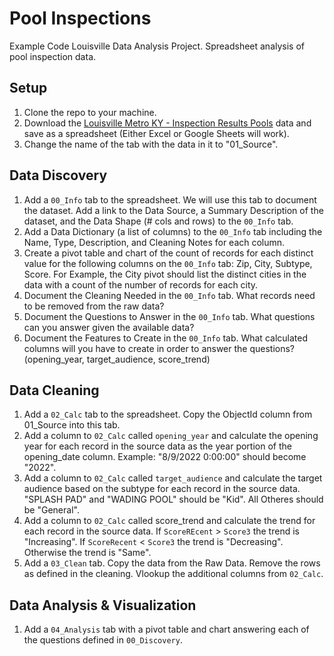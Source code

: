 # Pool Inspections
Example Code Louisville Data Analysis Project. Spreadsheet analysis of pool inspection data.

## Setup

1. Clone the repo to your machine.
2. Download the [Louisville Metro KY - Inspection Results Pools](https://data.louisvilleky.gov/datasets/LOJIC::louisville-metro-ky-inspection-results-pools/about) data and save as a spreadsheet (Either Excel or Google Sheets will work).
3. Change the name of the tab with the data in it to "01_Source".

## Data Discovery

1. Add a `00_Info` tab to the spreadsheet. We will use this tab to document the dataset. Add a link to the Data Source, a Summary Description of the dataset, and the Data Shape (# cols and rows) to the `00_Info` tab.
2. Add a Data Dictionary (a list of columns) to the `00_Info` tab including the Name, Type, Description, and Cleaning Notes for each column.
3. Create a pivot table and chart of the count of records for each distinct value for the following columns on the `00_Info` tab: Zip, City, Subtype, Score. For Example, the City pivot should list the distinct cities in the data with a count of the number of records for each city.
4. Document the Cleaning Needed in the `00_Info` tab. What records need to be removed from the raw data?
5. Document the Questions to Answer in the `00_Info` tab. What questions can you answer given the available data?
6. Document the Features to Create in the `00_Info` tab. What calculated columns will you have to create in order to answer the questions? (opening_year, target_audience, score_trend)

        
## Data Cleaning

1. Add a `02_Calc` tab to the spreadsheet. Copy the ObjectId column from 01_Source into this tab.
2. Add a column to `02_Calc` called `opening_year` and calculate the opening year for each record in the source data as the year portion of the opening_date column. Example: "8/9/2022 0:00:00" should become "2022".
3. Add a column to `02_Calc` called `target_audience` and calculate the target audience based on the subtype for each record in the source data. "SPLASH PAD" and "WADING POOL" should be "Kid". All Otheres should be "General".
4. Add a column to `02_Calc` called score_trend and calculate the trend for each record in the source data. If `ScoreREcent` > `Score3` the trend is "Increasing". If `ScoreRecent` < `Score3` the trend is "Decreasing". Otherwise the trend is "Same".
5. Add a `03_Clean` tab. Copy the data from the Raw Data. Remove the rows as defined in the cleaning. Vlookup the additional columns from `02_Calc`.								
								
								
## Data Analysis & Visualization

1. Add a `04_Analysis` tab with a pivot table and chart answering each of the questions defined in `00_Discovery`.
